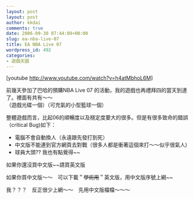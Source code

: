 ```yaml
---
layout: post
layout: post
author: kkdai
comments: true
date: 2006-09-30 07:44:09+00:00
slug: ea-nba-live-07
title: EA NBA Live 07
wordpress_id: 492
categories:
- 遊戲天國
---
```


[youtube http://www.youtube.com/watch?v=h4atMbhoL6M]

前幾天參加了巴哈的預購NBA Live 07 的活動，我的遊戲也再禮拜四的當天到達了。裡面有共有～～  
（遊戲光碟一個）（可充氣的小型籃球一個）

整體遊戲而言，比起06的順暢度以及穩定度要大的很多。但是有很多致命的錯誤（critical Bug)如下：

  * 電腦不會自動換人（永遠跟先發打到死）
  * 中文版不能連到官方網頁去對戰（很多人都是衝著這個來打～～似乎很氣人)
  * 球員大頭?? 我也有點覺得~~

如果你還沒買中文版~~請買英文版

如果你買中文版～～　可以下載＂<strike>學術用</strike>＂英文版，用中文版序號上網~~

我？？？　反正很少上網～～　先用中文版檔檔～～～
